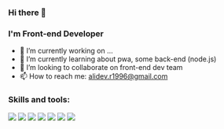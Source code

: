 ### Hi there 👋

### I'm Front-end Developer

- 🔭 I’m currently working on ...
- 🌱 I’m currently learning about pwa, some back-end (node.js)
- 👯 I’m looking to collaborate on front-end dev team
- 📫 How to reach me: alidev.r1996@gmail.com

### Skills and tools:
![](https://camo.githubusercontent.com/a6080670a3d023627c54bd8618ac2fbd985b4adf0b74ddbefe3354dd6a3f54cd/68747470733a2f2f696d672e736869656c64732e696f2f62616467652f48544d4c5f352532302d2532334533344632362e7376673f267374796c653d666c6174266c6f676f3d68746d6c35266c6f676f436f6c6f723d7768697465)
![](https://camo.githubusercontent.com/2fa718383e34172f2f150e1d5da8b76f3aa9dd380ad6c107444c90ad54971ffb/68747470733a2f2f696d672e736869656c64732e696f2f62616467652f4353535f332532302d2532333135373242362e7376673f267374796c653d666c6174266c6f676f3d63737333266c6f676f436f6c6f723d7768697465)
![](https://camo.githubusercontent.com/5637cc85b47990ffc175ca67b7ed3fa086c6d448ac46783415c6d7c994a3cc1f/68747470733a2f2f696d672e736869656c64732e696f2f62616467652f4a6176617363726970742532302d2532333332333333302e7376673f267374796c653d666c6174266c6f676f3d6a617661736372697074266c6f676f436f6c6f723d253233463744463145)
![](https://camo.githubusercontent.com/698ee671e17de07b0d99c6e80ccc4483c52cbeb162eaecc15f39c4373a42309a/68747470733a2f2f696d672e736869656c64732e696f2f62616467652f547970655363726970742d2532333030374143432e7376673f7374796c653d666c6174266c6f676f3d74797065736372697074266c6f676f436f6c6f723d7768697465)
![](https://camo.githubusercontent.com/72502b2731e3f6dab5066a31a0ad621b77aa84d8fb9a88cdeb7a10fd42aa3e4d/68747470733a2f2f696d672e736869656c64732e696f2f62616467652f5461696c77696e644353532532302d2532333066313732612e7376673f267374796c653d666c6174266c6f676f3d7461696c77696e64637373266c6f676f436f6c6f723d253233333862646638)
![](https://camo.githubusercontent.com/510a8610dec1f22dd4dde40c62c4073f1662a4df02bf6583fdfcda02d196273f/68747470733a2f2f696d672e736869656c64732e696f2f62616467652f4769742532302d2532334630353033332e7376673f267374796c653d666c6174266c6f676f3d676974266c6f676f436f6c6f723d7768697465)
![](https://camo.githubusercontent.com/528b1f757643ff829c7e73b02014aebc0c462f6c41cd5193b0aca9fdf93c53c9/68747470733a2f2f696d672e736869656c64732e696f2f62616467652f4d6f6e676f44422d2532336637663766372e7376673f7374796c653d666c6174266c6f676f3d6d6f6e676f6462266c6f676f436f6c6f723d253233343239353433)
![]()
